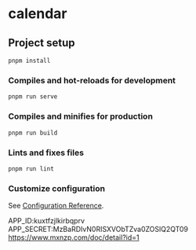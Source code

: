 # calendar

## Project setup
```
pnpm install
```

### Compiles and hot-reloads for development
```
pnpm run serve
```

### Compiles and minifies for production
```
pnpm run build
```

### Lints and fixes files
```
pnpm run lint
```

### Customize configuration
See [Configuration Reference](https://cli.vuejs.org/config/).


APP_ID:kuxtfzjlkirbqprv
APP_SECRET:MzBaRDIvN0RISXVObTZva0ZOSlQ2QT09
https://www.mxnzp.com/doc/detail?id=1